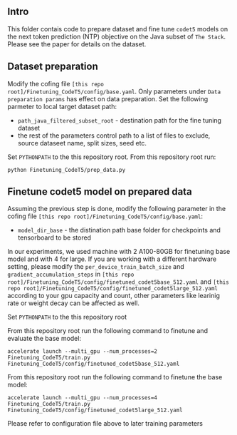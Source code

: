 ## Intro
This folder contais code to prepare dataset and fine tune `codet5` models on the next token prediction (NTP) objective on the Java subset of `The Stack`. Please see the paper for details on the dataset. 

## Dataset preparation
Modify the cofing file `[this repo root]/Finetuning_CodeT5/config/base.yaml`. Only parameters under `Data preparation params` has effect on data preparation. Set the following parmeter to local target dataset path:
- `path_java_filtered_subset_root` - destination path for the fine tuning dataset
- the rest of the parameters control path to a list of files to exclude, source dataseet name, split sizes, seed etc.

Set `PYTHONPATH` to the this repository root. From this repository root run:
```
python Finetuning_CodeT5/prep_data.py
```

## Finetune codet5 model on prepared data
Assuming the previous step is done, modify the following parameter in the cofing file `[this repo root]/Finetuning_CodeT5/config/base.yaml`:
- `model_dir_base` - the distination path base folder for checkpoints and tensorboard to be stored

In our experiments, we used machine with 2 A100-80GB for finetuning base model and with 4 for large. If you are working with a different hardware setting, please modify the `per_device_train_batch_size` and `gradient_accumulation_steps` in `[this repo root]/Finetuning_CodeT5/config/finetuned_codet5base_512.yaml` and `[this repo root]/Finetuning_CodeT5/config/finetuned_codet5large_512.yaml` according to your gpu capacity and count, other parameters like learinig rate or weight decay can be affected as well.

Set `PYTHONPATH` to the this repository root

From this repository root run the following command to finetune and evaluate the base model:
```
accelerate launch --multi_gpu --num_processes=2 Finetuning_CodeT5/train.py Finetuning_CodeT5/config/finetuned_codet5base_512.yaml
```

From this repository root run the following command to finetune the base model:
```
accelerate launch --multi_gpu --num_processes=4 Finetuning_CodeT5/train.py Finetuning_CodeT5/config/finetuned_codet5large_512.yaml
```

Please refer to configuration file above to later training parameters

